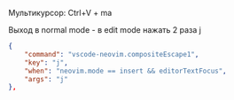 Мультикурсор: Ctrl+V + ma

Выход в normal mode - в edit mode нажать 2 раза j
```json
{
    "command": "vscode-neovim.compositeEscape1",
    "key": "j",
    "when": "neovim.mode == insert && editorTextFocus",
    "args": "j"
},
```